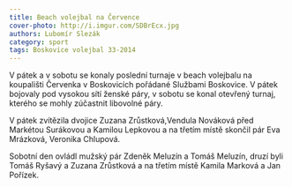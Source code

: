 ```yaml
---
title: Beach volejbal na Července
cover-photo: http://i.imgur.com/SDBrEcx.jpg
authors: Lubomír Slezák
category: sport
tags: Boskovice volejbal 33-2014 
---
```


V pátek a v sobotu se konaly poslední turnaje v beach volejbalu na koupališti Červenka v Boskovicích pořádané Službami Boskovice. V pátek bojovaly pod vysokou sítí ženské páry, v sobotu se konal otevřený turnaj, kterého se mohly zúčastnit libovolné páry.

V pátek zvítězila dvojice Zuzana Zrůstková,Vendula Nováková před Markétou Surákovou a Kamilou Lepkovou a na třetím místě skončil pár Eva Mrázková, Veronika Chlupová.

Sobotní den ovládl mužský pár Zdeněk Meluzín a Tomáš Meluzín, druzí byli Tomáš Ryšavý a Zuzana Zrůstková a na třetím místě Kamila Marková a Jan Pořízek.